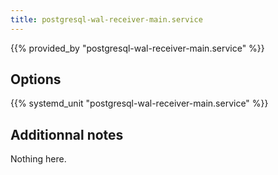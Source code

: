```yaml
---
title: postgresql-wal-receiver-main.service
---
```


{{% provided_by "postgresql-wal-receiver-main.service" %}}

## Options

{{% systemd_unit "postgresql-wal-receiver-main.service" %}}

## Additionnal notes

Nothing here.